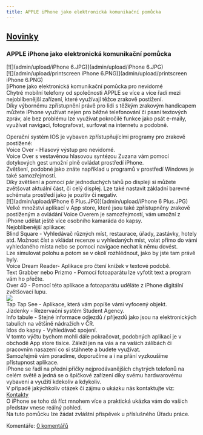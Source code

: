 ```yaml
---
title: APPLE iPhone jako elektronická komunikační pomůcka
---
```

## [Novinky](index.php)

### APPLE iPhone jako elektronická komunikační pomůcka

[![](admin/upload/iPhone 6.JPG)](admin/upload/iPhone 6.JPG)  
[![](admin/upload/printscreen iPhone 6.PNG)](admin/upload/printscreen iPhone 6.PNG)  
\[iPhone jako elektronická komunikační pomůcka pro nevidomé  
Chytré mobilní telefony od společnosti APPLE se více a více řadí mezi nejoblíbenější zařízení, které využívají těžce zrakově postižení.  
Díky výbornému zpřístupnění právě pro lidi s těžkým zrakovým handicapem můžete iPhone využívat nejen pro běžné telefonování či psaní textových zpráv, ale bez problému lze využívat pokročilé funkce jako psát e-maily, využívat navigaci, fotografovat, surfovat na internetu a podobně.  
  
Operační systém IOS je vybaven zpřístupňujícími programy pro zrakově postižené:  
Voice Over - Hlasový výstup pro nevidomé.  
Voice Over s vestavěnou hlasovou syntézou Zuzana vám pomocí dotykových gest umožní plně ovládat prostředí iPhone.  
Zvětšení, podobné jako znáte například u programů v prostředí Windows je také samozřejmostí.  
Díky zvětšení a pomocí pár jednoduchých tahů po displeji si můžete zvětšovat aktuální část, či celý displej. Lze také nastavit základní barevné schémata prostředí jako je pozitiv či negativ.  
[![](admin/upload/iPhone 6 Plus.JPG)](admin/upload/iPhone 6 Plus.JPG)  
Velké množství aplikací v App store, které jsou také zpřístupněny zrakově postiženým a ovládání Voice Overem je samozřejmostí, vám umožní z iPhone udělat ještě více osobního kamaráda do kapsy.  
Nejoblíbenější aplikace:  
Blind Square - Vyhledávač různých míst, restaurace, úřady, zastávky, hotely atd. Možnost číst a vkládat recenze u vyhledaných míst, volat přímo do vámi vyhledaného místa nebo se pomocí navigace nechat k němu dovést.  
Lze simulovat polohu a potom se v okolí rozhlédnout, jako by jste tam právě byly.  
Voice Dream Reader- Aplikace pro čtení knížek v textové podobě.  
Text Grabber nebo Prizmo - Pomocí fotoaparátu lze vyfotit text a program vám ho přečte.  
Over 40 - Pomocí této aplikace a fotoaparátu uděláte z iPhone digitální zvětšovací lupu.  
[![](admin/upload/over40.JPG)](admin/upload/over40.JPG)  
Tap Tap See - Aplikace, která vám popíše vámi vyfocený objekt.  
Jízdenky - Rezervační systém Student Agency.  
Info tabule - Stejné informace odjezdů / příjezdů jako jsou na elektronických tabulích na většině nádražích v ČR.  
Idos do kapsy - Vyhledávač spojení.  
V tomto výčtu bychom mohli dále pokračovat, podobných aplikací je v obchodě App store tisíce. Záleží jen na vás a na vašich zálibách či pracovním nasazení co si stáhnete a budete využívat.  
Samozřejmě vám poradíme, doporučíme a i na přání vyzkoušíme přístupnost aplikace.  
iPhone se řadí na přední příčky nejprodávanějších chytrých telefonů na celém světě a jedná se o špičkové zařízení díky svému hardwarovému vybavení a využití kdekoliv a kdykoliv.  
V případě jakýchkoliv otázek či zájmu o ukázku nás kontaktujte viz:  
[Kontakty](clanky.php?id=1)  
O iPhone se toho dá říct mnohem více a praktická ukázka vám do vašich představ vnese reálný pohled.  
Na tuto pomůcku lze žádat zvláštní příspěvek u příslušného Úřadu práce.

  
  

Komentáře: [0 komentářů](komentare.php?typ2=0&id=56)